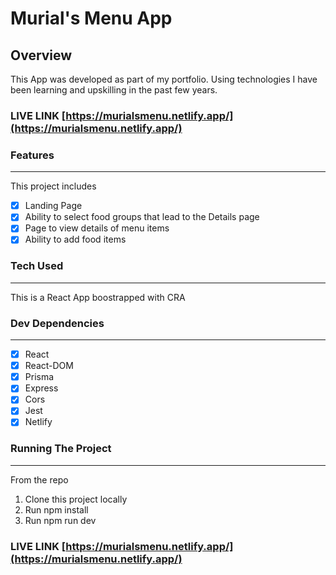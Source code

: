 # Murial's Menu App

## Overview

This App was developed as part of my portfolio. Using technologies I have been learning and upskilling in the past few years.

### LIVE LINK  [https://murialsmenu.netlify.app/](https://murialsmenu.netlify.app/)

### Features
-------------------------------------------------
This project includes 

- [X] Landing Page 
- [X] Ability to select food groups that lead to the Details page 
- [X] Page to view details of menu items
- [X] Ability to add food items

### Tech Used 
---------------------------------------------------
This is a React App boostrapped with CRA

### Dev Dependencies
---------------------------------------------------
- [X] React
- [X] React-DOM
- [X] Prisma
- [X] Express
- [X] Cors
- [X] Jest
- [X] Netlify

### Running The Project
---------------------------------------------------------
From the repo
1. Clone this project locally
2. Run npm install
3. Run npm run dev
### LIVE LINK   [https://murialsmenu.netlify.app/](https://murialsmenu.netlify.app/)







